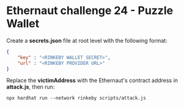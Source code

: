 # Ethernaut challenge 24 - Puzzle Wallet

Create a **secrets.json** file at root level with the following format:

```json
{
    "key" : "<RINKEBY WALLET SECRET>",
    "url" : "<RINKEBY PROVIDER URL>"
}
```

Replace the **victimAddress** with the Ethernaut's contract address in **attack.js**, then run:

```shell
npx hardhat run --network rinkeby scripts/attack.js
```
